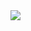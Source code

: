 <img src="https://capsule-render.vercel.app/api?type=waving&color=auto&height=200&section=header&text=mintchoco&fontSize=90" />
